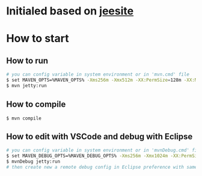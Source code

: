 # Initialed based on [jeesite](https://github.com/thinkgem/jeesite)


# How to start

## How to **run**

```bash
# you can config variable in system environment or in 'mvn.cmd' file
$ set MAVEN_OPTS=%MAVEN_OPTS% -Xms256m -Xmx512m -XX:PermSize=128m -XX:MaxPermSize=256m
$ mvn jetty:run
```

## How to **compile**

```
$ mvn compile
```

## How to edit with **VSCode** and **debug** with Eclipse

```bash
# you can config variable in system environment or in 'mvnDebug.cmd' file
$ set MAVEN_DEBUG_OPTS=%MAVEN_DEBUG_OPTS% -Xms256m -Xmx1024m -XX:PermSize=128M -XX:MaxPermSize=256M -agentlib:jdwp=transport=dt_socket,server=y,address=8000,suspend=n
$ mvnDebug jetty:run
# then create new a remote debug config in Eclipse preference with same port
```
